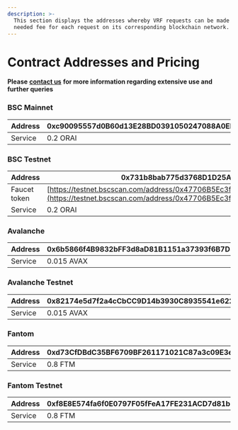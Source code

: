```yaml
---
description: >-
  This section displays the addresses whereby VRF requests can be made and the
  needed fee for each request on its corresponding blockchain network.
---
```


# Contract Addresses and Pricing

**Please** [**contact us**](https://landing.mailerlite.com/webforms/landing/t0c1f1) **for more information regarding extensive use and further queries**

### **BSC Mainnet**

| Address | 0xc90095557d0B60d13E28BD0391050247088A0EE6 |
| ------- | ------------------------------------------ |
| Service | 0.2 ORAI                                   |

### BSC Testnet

|        Address | 0x731b8bab775d3768D1D25Aa926D729db4e91a517                                                                                                                                 |
| -------------- | -------------------------------------------------------------------------------------------------------------------------------------------------------------------------- |
|  Faucet token  | [https://testnet.bscscan.com/address/0x47706B5Ec3f764A10b3EF47Be9d6250772F2823A#code](https://testnet.bscscan.com/address/0x47706B5Ec3f764A10b3EF47Be9d6250772F2823A#code) |
| Service        | 0.2 ORAI                                                                                                                                                                   |

### **Avalanche**

| Address  | 0x6b5866f4B9832bFF3d8aD81B1151a37393f6B7D5 |
| -------- | ------------------------------------------ |
| Service  | 0.015 AVAX                                 |

### **Avalanche Testnet**

|       Address | 0x82174e5d7f2a4cCbCC9D14b3930C8935541e6222 |
| ------------- | ------------------------------------------ |
| Service       | 0.015 AVAX                                 |

### Fantom

| Address | 0xd73CfDBdC35BF6709BF261171021C87a3c09E3e2 |
| ------- | ------------------------------------------ |
| Service | 0.8 FTM                                    |

### **Fantom** Testnet

|       Address | 0xf8E8E574fa6f0E0797F05fFeA17FE231ACD7d81b |
| ------------- | ------------------------------------------ |
| Service       | 0.8 FTM                                    |
